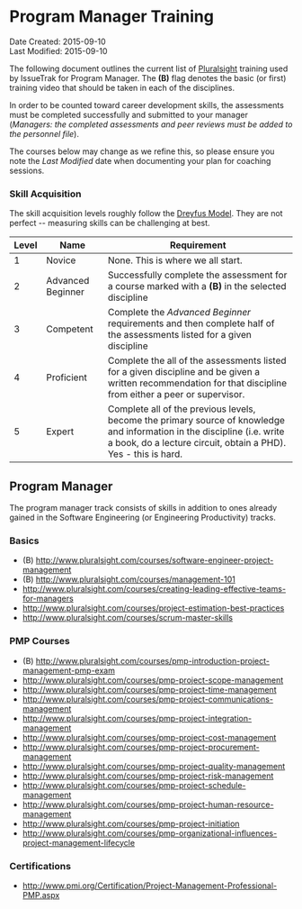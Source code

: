 Program Manager Training
========================

Date Created: 2015-09-10  
Last Modified: 2015-09-10    

The following document outlines the current list of [Pluralsight][pluralsight] training used by IssueTrak for Program Manager. The **(B)** flag denotes the basic (or first) training video that should be taken in each of the disciplines.

In order to be counted toward career development skills, the assessments must be completed successfully and submitted to your manager (_Managers: the completed assessments and peer reviews must be added to the personnel file_).

The courses below may change as we refine this, so please ensure you note the _Last Modified_ date when documenting your plan for coaching sessions.

### Skill Acquisition

The skill acquisition levels roughly follow the [Dreyfus Model][dreyfus]. They are not perfect -- measuring skills can be challenging at best.

Level | Name | Requirement
------|------|-------------
1 | Novice | None. This is where we all start.
2 | Advanced Beginner | Successfully complete the assessment for a course marked with a **(B)** in the selected discipline
3 | Competent | Complete the _Advanced Beginner_ requirements and then complete half of the assessments listed for a given discipline
4 | Proficient | Complete the all of the assessments listed for a given discipline and be given a written recommendation for that discipline from either a peer or supervisor.
5 | Expert | Complete all of the previous levels, become the primary source of knowledge and information in the discipline (i.e. write a book, do a lecture circuit, obtain a PHD). Yes - this is hard.

## Program Manager

The program manager track consists of skills in addition to ones already gained in the Software Engineering (or Engineering Productivity) tracks.

### Basics

- (B) http://www.pluralsight.com/courses/software-engineer-project-management
- (B) http://www.pluralsight.com/courses/management-101
- http://www.pluralsight.com/courses/creating-leading-effective-teams-for-managers
- http://www.pluralsight.com/courses/project-estimation-best-practices
- http://www.pluralsight.com/courses/scrum-master-skills

### PMP Courses

- (B) http://www.pluralsight.com/courses/pmp-introduction-project-management-pmp-exam
- http://www.pluralsight.com/courses/pmp-project-scope-management
- http://www.pluralsight.com/courses/pmp-project-time-management
- http://www.pluralsight.com/courses/pmp-project-communications-management
- http://www.pluralsight.com/courses/pmp-project-integration-management
- http://www.pluralsight.com/courses/pmp-project-cost-management
- http://www.pluralsight.com/courses/pmp-project-procurement-management
- http://www.pluralsight.com/courses/pmp-project-quality-management
- http://www.pluralsight.com/courses/pmp-project-risk-management
- http://www.pluralsight.com/courses/pmp-project-schedule-management
- http://www.pluralsight.com/courses/pmp-project-human-resource-management
- http://www.pluralsight.com/courses/pmp-project-initiation
- http://www.pluralsight.com/courses/pmp-organizational-influences-project-management-lifecycle


### Certifications

- http://www.pmi.org/Certification/Project-Management-Professional-PMP.aspx

[pluralsight]: http://www.pluralsight.com/
[dreyfus]: https://en.wikipedia.org/wiki/Dreyfus_model_of_skill_acquisition